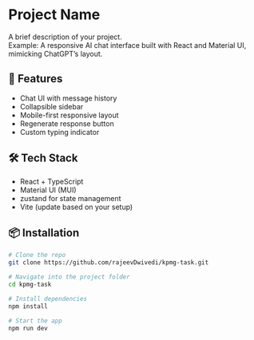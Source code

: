 # Project Name

A brief description of your project.  
Example: A responsive AI chat interface built with React and Material UI, mimicking ChatGPT’s layout.

## 🚀 Features

- Chat UI with message history
- Collapsible sidebar
- Mobile-first responsive layout
- Regenerate response button
- Custom typing indicator

## 🛠️ Tech Stack

- React + TypeScript
- Material UI (MUI)
- zustand for state management
- Vite (update based on your setup)

## 📦 Installation

```bash
# Clone the repo
git clone https://github.com/rajeevDwivedi/kpmg-task.git

# Navigate into the project folder
cd kpmg-task

# Install dependencies
npm install

# Start the app
npm run dev
